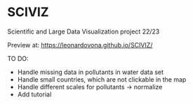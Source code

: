 # SCIVIZ
Scientific and Large Data Visualization project 22/23

Preview at:
https://leonardovona.github.io/SCIVIZ/

TO DO:
- Handle missing data in pollutants in water data set
- Handle small countries, which are not clickable in the map
- Handle different scales for pollutants -> normalize
- Add tutorial